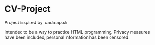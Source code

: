 # CV-Project
Project inspired by roadmap.sh 

Intended to be a way to practice HTML programming. Privacy measures have been included, personal information has been censored.
